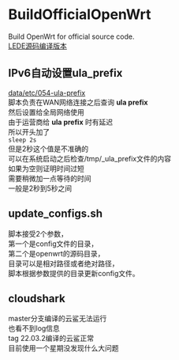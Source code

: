 # BuildOfficialOpenWrt

Build OpenWrt for official source code.  
[LEDE源码编译版本](https://github.com/ecrasy/BuildOpenWrt)  


## IPv6自动设置ula_prefix
[data/etc/054-ula-prefix](https://github.com/ecrasy/BuildOfficialOpenWrt/blob/main/data/etc/054-ula-prefix)  
脚本负责在WAN网络连接之后查询 **ula prefix**  
然后设置给全局网络使用  
由于运营商给 **ula prefix** 时有延迟  
所以开头加了  
`sleep 2s`  
但是2秒这个值是不准确的  
可以在系统启动之后检查/tmp/_ula_prefix文件的内容  
如果为空则证明时间过短  
需要稍微加一点等待的时间  
一般是2秒到5秒之间  

## update_configs.sh
脚本接受2个参数，  
第一个是config文件的目录，  
第二个是openwrt的源码目录，  
目录可以是相对路径或者绝对路径，  
脚本根据参数提供的目录更新config文件。

## cloudshark 
master分支编译的云鲨无法运行  
也看不到log信息  
tag 22.03.2编译的云鲨正常  
目前使用一个星期没发现什么大问题

